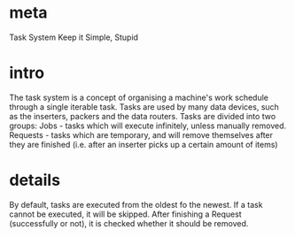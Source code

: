 # meta
Task System
Keep it Simple, Stupid

# intro
The task system is a concept of organising a machine's work schedule through a single iterable task. Tasks are used by many data devices, such as the inserters, packers and the data routers. Tasks are divided into two groups:
Jobs - tasks which will execute infinitely, unless manually removed.
Requests - tasks which are temporary, and will remove themselves after they are finished (i.e. after an inserter picks up a certain amount of items)

# details
By default, tasks are executed from the oldest fo the newest. If a task cannot be executed, it will be skipped. After finishing a Request (successfully or not), it is checked whether it should be removed.